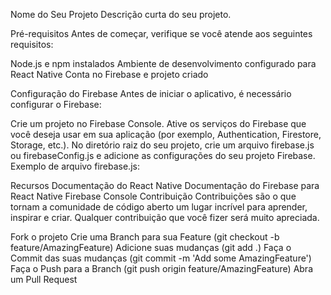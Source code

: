 Nome do Seu Projeto
Descrição curta do seu projeto.

Pré-requisitos
Antes de começar, verifique se você atende aos seguintes requisitos:

Node.js e npm instalados
Ambiente de desenvolvimento configurado para React Native
Conta no Firebase e projeto criado

Configuração do Firebase
Antes de iniciar o aplicativo, é necessário configurar o Firebase:

Crie um projeto no Firebase Console.
Ative os serviços do Firebase que você deseja usar em sua aplicação (por exemplo, Authentication, Firestore, Storage, etc.).
No diretório raiz do seu projeto, crie um arquivo firebase.js ou firebaseConfig.js e adicione as configurações do seu projeto Firebase.
Exemplo de arquivo firebase.js:

Recursos
Documentação do React Native
Documentação do Firebase para React Native
Firebase Console
Contribuição
Contribuições são o que tornam a comunidade de código aberto um lugar incrível para aprender, inspirar e criar. Qualquer contribuição que você fizer será muito apreciada.

Fork o projeto
Crie uma Branch para sua Feature (git checkout -b feature/AmazingFeature)
Adicione suas mudanças (git add .)
Faça o Commit das suas mudanças (git commit -m 'Add some AmazingFeature')
Faça o Push para a Branch (git push origin feature/AmazingFeature)
Abra um Pull Request

